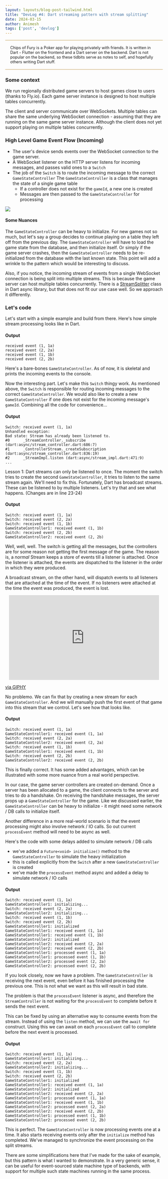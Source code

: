 ```yaml
---
layout: layouts/blog-post-tailwind.html
title: "DevLog #4: Dart streaming pattern with stream splitting" 
date: 2024-03-15
author: Animesh
tags: ['post', 'devlog']
---
```

<style>
/* center iframes horizontally */
iframe {
  display: block;
  margin-left: auto;
  margin-right: auto;
}
</style>
<div style="padding: 16px; font-size: .9em; border-top: #be9a4e solid 1px; border-bottom: #be9a4e solid 1px">
Chips of Fury is a Poker app for playing privately with friends. It is written in Dart - Flutter on the
frontend and a Dart server on the backend. Dart is not popular on the backend, so these tidbits serve as 
notes to self, and hopefully others writing Dart stuff.
</div>

### Some context

We run regionally distributed game servers to host games close to users (thanks to Fly.io). 
Each game server instance is designed to host multiple tables concurrently.

The client and server communicate over WebSockets. Multiple tables can share the same underlying WebSocket connection - 
assuming that they are running on the same game server instance. Although the client does not yet support playing
on multiple tables concurrently.

### High Level Game Event Flow (Incoming)

- The user's device sends events over the WebSocket connection to the game server.
- A WebSocket listener on the HTTP server listens for incoming messages, and passes valid ones to a `Switch`
- The job of the `Switch` is to route the incoming message to the correct `GameStateController`
  The `GameStateController` is a class that manages the state of a single game table 
  - If a controller does not exist for the `gameId`, a new one is created
  - Messages are then passed to the `GameStateController` for processing 

<img src="/images/data-streams/game_state_controller.png" class="post_image"/>

#### Some Nuances

The `GameStateController` can be heavy to initialize. For new games not so much, but let's say a group decides to 
continue playing on a table they left off from the previous day. The `GameStateController` will have to load the
game state from the database, and then initialize itself. Or simply if the game server crashes, then the `GameStateController`
needs to be re-initialized from the database with the last known state. This point will add a wrinkle to the pattern
which would be interesting to discuss.

Also, if you notice, the incoming stream of events from a single WebSocket connection is being split into multiple
streams. This is because the game server can host multiple tables concurrently. There is a 
[StreamSplitter](https://api.flutter.dev/flutter/async/StreamSplitter-class.html) class in Dart async library, but
that does not fit our use case well. So we approach it differently.

### Let's code

Let's start with a simple example and build from there. Here's how simple stream processing looks like in Dart.

<script src="https://gist.github.com/animeshjain/daf1f2c2193aee46b5ca991fc3300571.js"></script>

#### Output
```
received event (1, 1a)
received event (2, 2a)
received event (1, 1b)
received event (2, 2b)
```

Here's a bare-bones `GameStateController`. As of now, it is skeletal and prints the incoming events to the console.

<script src="https://gist.github.com/animeshjain/6d4d2a71a0f2687e5b329de62f3550fb.js"></script>

Now the interesting part. Let's make this `Switch` thingy work. As mentioned above, the `Switch` is responsible for routing
incoming messages to the correct `GameStateController`. We would also like to create a new `GameStateController` if one 
does not exist for the incoming message's `gameId`. Combining all the code for convenience...

<script src="https://gist.github.com/animeshjain/5ccc2ebc9ae320b9e4ceddecc6e51814.js"></script>

#### Output

```
Switch: received event (1, 1a)
Unhandled exception:
Bad state: Stream has already been listened to.
#0      _StreamController._subscribe (dart:async/stream_controller.dart:686:7)
#1      _ControllerStream._createSubscription (dart:async/stream_controller.dart:836:19)
#2      _StreamImpl.listen (dart:async/stream_impl.dart:471:9)
...
```

Lesson 1: Dart streams can only be listened to once. The moment the switch tries to create the second `GameStateController`, 
it tries to listen to the same stream again. We'll need to fix this. Fortunately, Dart has broadcast streams. These can be
listened to by multiple listeners. Let's try that and see what happens. (Changes are in line 23-24)

<script src="https://gist.github.com/animeshjain/2f42a525385f1a97b043ec29ea6ece53.js"></script>

#### Output

```
Switch: received event (1, 1a)
Switch: received event (2, 2a)
Switch: received event (1, 1b)
GameStateController1: received event (1, 1b)
Switch: received event (2, 2b)
GameStateController2: received event (2, 2b)
```

Well, well, well. The switch is getting all the messages, but the controllers are for some reason not getting the first message
of the game. The reason is, a _normal_ Stream keeps a store of events till a listener is attached. Once the listener is attached,
the events are dispatched to the listener in the order in which they were produced.

A broadcast stream, on the other hand, will dispatch events to all listeners that are attached at the time of the event. If no 
listeners were attached at the time the event was produced, the event is lost.

<iframe src="https://giphy.com/embed/AgiLrrdcs75ujfnhg2" width="480" height="270" frameBorder="0" class="giphy-embed" allowFullScreen></iframe><p class="image_caption"><a href="https://giphy.com/gifs/darksideofthering-dark-side-of-the-ring-kanyon-chris-AgiLrrdcs75ujfnhg2">via GIPHY</a></p>

No problemo. We can fix that by creating a new stream for each `GameStateController`. And we will manually push the first event
of that game into this stream that we control. Let's see how that looks like.

<script src="https://gist.github.com/animeshjain/af377086cc83e613dbb2f5a10e29cd5d.js"></script>

#### Output

```
Switch: received event (1, 1a)
GameStateController1: received event (1, 1a)
Switch: received event (2, 2a)
GameStateController2: received event (2, 2a)
Switch: received event (1, 1b)
GameStateController1: received event (1, 1b)
Switch: received event (2, 2b)
GameStateController2: received event (2, 2b)
```

This is finally correct. It has some added advantages, which can be illustrated with some more nuance from a real 
world perspective. 

In our case, the game server controllers are created on-demand. Once a server has been allocated to a game, the client
connects to the server and tries to do a handshake. On receiving the handshake messages, the server props up a 
`GameStateController` for the game. Like we discussed earlier, the `GameStateController` can be heavy to initialize - 
it might need some network / DB calls to initialize itself.

Another difference in a more real-world scenario is that the event processing might also involve network / IO calls.
So out current `processEvent` method will need to be async as well.

Here's the code with some delays added to simulate network / DB calls
- we've added a `Future<void> initialize()` method to the `GameStateController` to simulate the heavy initialization
- this is called explicitly from the `Switch` after a new `GameStateController` is created
- we've made the `processEvent` method async and added a delay to simulate network / IO calls

<script src="https://gist.github.com/animeshjain/cd3fde066e4f89d7c85eeab32d6b7287.js"></script>

#### Output

```
Switch: received event (1, 1a)
GameStateController1: initializing...
Switch: received event (2, 2a)
GameStateController2: initializing...
Switch: received event (1, 1b)
Switch: received event (2, 2b)
GameStateController1: initialized
GameStateController1: received event (1, 1a)
GameStateController1: received event (1, 1b)
GameStateController2: initialized
GameStateController2: received event (2, 2a)
GameStateController2: received event (2, 2b)
GameStateController1: processed event (1, 1a)
GameStateController1: processed event (1, 1b)
GameStateController2: processed event (2, 2a)
GameStateController2: processed event (2, 2b)
```

If you look closely, now we have a problem. The `GameStateController` is receiving the next event, even before it has finished
processing the previous one. This is not what we want as this will result in bad state.

The problem is that the `processEvent` listener is async, and therefore the `StreamController` is not waiting for the
`processEvent` to complete before it sends the next event. 

This can be fixed by using an alternative way to consume events from the stream. Instead of using the `listen` method, we can
use the `await for` construct. Using this we can await on each `processEvent` call to complete before the next event is 
processed.

<script src="https://gist.github.com/animeshjain/bcb222531b36d159d4611c4ef63cee5f.js"></script>

#### Output

```
Switch: received event (1, 1a)
GameStateController1: initializing...
Switch: received event (2, 2a)
GameStateController2: initializing...
Switch: received event (1, 1b)
Switch: received event (2, 2b)
GameStateController1: initialized
GameStateController1: received event (1, 1a)
GameStateController2: initialized
GameStateController2: received event (2, 2a)
GameStateController1: processed event (1, 1a)
GameStateController1: received event (1, 1b)
GameStateController2: processed event (2, 2a)
GameStateController2: received event (2, 2b)
GameStateController1: processed event (1, 1b)
GameStateController2: processed event (2, 2b)
```

This is perfect. The `GameStateController` is now processing events one at a time. It also starts receiving events only after
the `initialize` method has completed. We've managed to synchronize the event processing on the split streams.

There are some simplifications here that I've made for the sake of example, but this pattern is what I wanted to demonstrate.
In a very generic sense, it can be useful for event-sourced state machine type of backends, with support for multiple such
state machines running in the same process.
